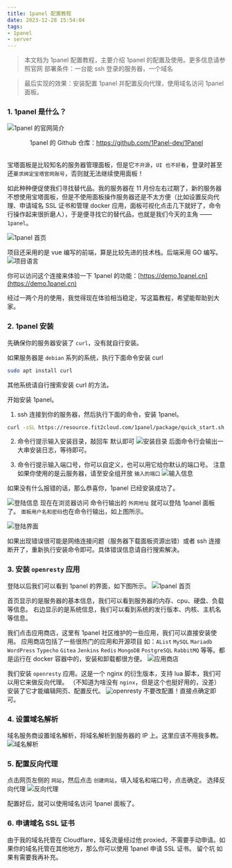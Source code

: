 ```yaml
---
title: 1panel 配置教程
date: 2023-12-28 15:54:04
tags:
- 1panel
- server
---
```


> 本文档为 1panel 配置教程，主要介绍 1panel 的配置及使用。更多信息请参照官网
> 部署条件：一台能 ssh 登录的服务器，一个域名

> 最后实现的效果：安装配置 1panel 并配置反向代理，使用域名访问 1panel 面板。

### 1. 1panel 是什么？
![1panel 的官网简介](../images/1panel-Configuration-Tutorial/1panel-profile.webp)
<center>1panel 的 Github 仓库：<a href="https://github.com/1Panel-dev/1Panel">https://github.com/1Panel-dev/1Panel<a/></center>
<br>

宝塔面板是比较知名的服务器管理面板，但是它`不开源`，`UI 也不好看`，登录时甚至还`要求绑定宝塔官网账号`，否则就无法继续使用面板！

如此种种便促使我们寻找替代品。我的服务器在 11 月份左右过期了，新的服务器不想使用宝塔面板，但是不使用面板操作服务器还是不太方便（比如设置反向代理、申请域名 SSL 证书和管理 docker 应用，面板可视化点击几下就好了，命令行操作起来很折磨人），于是便寻找它的替代品，也就是我们今天的主角 —— `1panel`。

![1panel 首页](../images/1panel-Configuration-Tutorial/panel.webp)

项目还采用的是 vue 编写的前端，算是比较先进的技术栈。后端采用 GO 编写。
![项目语言](../images/1panel-Configuration-Tutorial/language.webp)

你可以访问这个连接来体验一下 1panel 的功能：[https://demo.1panel.cn](https://demo.1panel.cn)

经过一两个月的使用，我觉得现在体验相当稳定，写这篇教程，希望能帮助到大家。

### 2. 1panel 安装

先确保你的服务器安装了 `curl`，没有就自行安装。

如果服务器是 `debian` 系列的系统，执行下面命令安装 curl
```bash
sudo apt install curl
```
其他系统请自行搜索安装 curl 的方法。

开始安装 1panel。

1) ssh 连接到你的服务器，然后执行下面的命令，安装 1panel。
```bash
curl -sSL https://resource.fit2cloud.com/1panel/package/quick_start.sh -o quick_start.sh && sudo bash quick_start.sh
```

2) 命令行提示输入安装目录，敲回车 默认即可
![安装目录](../images/1panel-Configuration-Tutorial/dir.webp)
后面命令行会输出一大串安装日志，等待即可。

3) 命令行提示输入端口号，你可以自定义，也可以用它给你默认的端口号。
注意 如果你使用的是云服务器，请至安全组开放 `输入的端口`
![输入信息](../images/1panel-Configuration-Tutorial/enter-info.webp)

如果没有什么报错的话，那么恭喜你，1panel 已经安装成功了。

![登陆信息](../images/1panel-Configuration-Tutorial/login.webp)
现在在浏览器访问 命令行输出的 `外网地址` 就可以登陆 1panel 面板了。
`面板用户名和密码`也在命令行输出，如上图所示。

![登陆界面](../images/1panel-Configuration-Tutorial/login2.webp)

如果出现错误很可能是网络连接问题（服务器下载面板资源出错）或者 ssh 连接断开了，重新执行安装命令即可。具体错误信息请自行搜索解决。

### 3. 安装 `openresty` 应用

登陆以后我们可以看到 1panel 的界面，如下图所示。
![1panel 首页](../images/1panel-Configuration-Tutorial/home.webp)

首页显示的是服务器的基本信息，我们可以看到服务器的内存、cpu、硬盘、负载等信息。
右边显示的是系统信息，我们可以看到系统的发行版本、内核、主机名等信息。

我们点击应用商店，这里有 1panel 社区维护的一些应用，我们可以直接安装使用。
应用商店包括了一些很热门的应用和开源项目 如：`AList` `MySQL` `Mariadb` `WordPress` `Typecho` `Gitea` `Jenkins` `Redis` `MongoDB` `PostgreSQL` `RabbitMQ`  等等。都是运行在 docker 容器中的，安装和卸载都很方便。
![应用商店](../images/1panel-Configuration-Tutorial/app-store.webp)


我们安装 `openresty` 应用。这是一个 nginx 的衍生版本，支持 lua 脚本，我们可以用它来做反向代理。
（不知道为啥没有 `nginx`，但是这个也挺好用的，没差）
安装了它才能编辑网页、配置反代。
![openresty](../images/1panel-Configuration-Tutorial/install-openresty.webp)
不要改配置！直接点确定即可。

### 4. 设置域名解析
域名服务商设置域名解析，将域名解析到服务器的 IP 上。这里应该不用我多教。
![域名解析](../images/1panel-Configuration-Tutorial/dns-record.webp)

### 5. 配置反向代理
点击网页左侧的 `网站`，然后点击 `创建网站`，填入域名和端口号，点击确定。
选择反向代理
![反向代理](../images/1panel-Configuration-Tutorial/confiure-rp.webp)

配置好后，就可以使用域名访问 1panel 面板了。

### 6. 申请域名 SSL 证书
由于我的域名托管在 Cloudflare，域名流量经过他 proxied，不需要手动申请。如果你的域名托管在其他地方，那么你可以使用 1panel 申请 SSL 证书。
留个坑 如果有需要我再补充。
